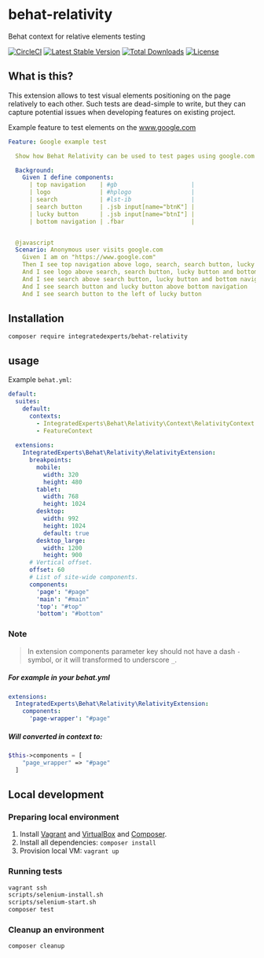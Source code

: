 # behat-relativity
Behat context for relative elements testing

[![CircleCI](https://circleci.com/gh/integratedexperts/behat-relativity.svg?style=shield)](https://circleci.com/gh/integratedexperts/behat-relativity)
[![Latest Stable Version](https://poser.pugx.org/integratedexperts/behat-relativity/v/stable)](https://packagist.org/packages/integratedexperts/behat-relativity)
[![Total Downloads](https://poser.pugx.org/integratedexperts/behat-relativity/downloads)](https://packagist.org/packages/integratedexperts/behat-relativity)
[![License](https://poser.pugx.org/integratedexperts/behat-relativity/license)](https://packagist.org/packages/integratedexperts/behat-relativity)

## What is this?
This extension allows to test visual elements positioning on the page relatively to each other. Such tests are dead-simple to write, but they can capture potential issues when developing features on existing project.

Example feature to test elements on the www.google.com
```yaml
Feature: Google example test

  Show how Behat Relativity can be used to test pages using google.com as an example.

  Background:
    Given I define components:
      | top navigation    | #gb                     |
      | logo              | #hplogo                 |
      | search            | #lst-ib                 |
      | search button     | .jsb input[name="btnK"] |
      | lucky button      | .jsb input[name="btnI"] |
      | bottom navigation | .fbar                   |


  @javascript
  Scenario: Anonymous user visits google.com
    Given I am on "https://www.google.com"
    Then I see top navigation above logo, search, search button, lucky button and bottom navigation
    And I see logo above search, search button, lucky button and bottom navigation
    And I see search above search button, lucky button and bottom navigation
    And I see search button and lucky button above bottom navigation
    And I see search button to the left of lucky button
```

## Installation
`composer require integratedexperts/behat-relativity`

## usage
Example `behat.yml`:
```yaml
default:
  suites:
    default:
      contexts:
        - IntegratedExperts\Behat\Relativity\Context\RelativityContext
        - FeatureContext
    
  extensions:
    IntegratedExperts\Behat\Relativity\RelativityExtension:
      breakpoints:
        mobile:
          width: 320
          height: 480
        tablet:
          width: 768
          height: 1024
        desktop:
          width: 992
          height: 1024
          default: true
        desktop_large:
          width: 1200
          height: 900
      # Vertical offset.
      offset: 60
      # List of site-wide components.
      components:
        'page': "#page"
        'main': "#main"
        'top': "#top"
        'bottom': "#bottom"
```

### Note
> In extension components parameter key should not have a dash `-` symbol, or it will transformed to underscore `_`.

##### For example in your behat.yml
```yaml
extensions:
  IntegratedExperts\Behat\Relativity\RelativityExtension:
    components:
      'page-wrapper': "#page"
```
##### Will converted in context to:
```php
$this->components = [
    "page_wrapper" => "#page"
  ]
```


## Local development
### Preparing local environment
1. Install [Vagrant](https://www.vagrantup.com/downloads.html) and [VirtualBox](https://www.virtualbox.org/wiki/Downloads) and [Composer](https://getcomposer.org/).
2. Install all dependencies: `composer install`
3. Provision local VM: `vagrant up`

### Running tests
```bash
vagrant ssh
scripts/selenium-install.sh
scripts/selenium-start.sh
composer test
```
### Cleanup an environment
```bash
composer cleanup
```
